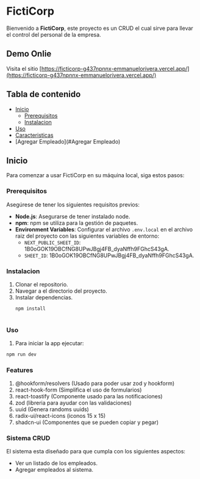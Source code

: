 # FictiCorp

Bienvenido a **FictiCorp**, este proyecto es un CRUD el cual sirve para llevar el control del personal de la empresa.

## Demo Onlie
Visita el sitio [https://ficticorp-g437npnnx-emmanuelorivera.vercel.app/](https://ficticorp-g437npnnx-emmanuelorivera.vercel.app/)

## Tabla de contenido

- [Inicio](#Inicio)
  - [Prerequisitos](#prerequisitos)
  - [Instalacion](#instalacion)
- [Uso](#uso)
- [Caracteristicas](#caracteristicas)
- [Agregar Empleado](#Agregar Empleado)

## Inicio

Para comenzar a usar FictiCorp en su máquina local, siga estos pasos:

### Prerequisitos

Asegúrese de tener los siguientes requisitos previos:

- **Node.js**: Asegurarse de tener instalado node.
- **npm**: npm se utiliza para la gestión de paquetes.
- **Environment Variables**: Configurar el archivo `.env.local` en el archivo raiz del proyecto con las siguientes variables de entorno:
  - `NEXT_PUBLIC_SHEET_ID`: 1B0oGOK19OBCfNG8UPwJBgj4FB_dyaNffh9FGhcS43gA.
  - `SHEET_ID`: 1B0oGOK19OBCfNG8UPwJBgj4FB_dyaNffh9FGhcS43gA.


### Instalacion
1. Clonar el repositorio.
2. Navegar a el directorio del proyecto.
3. Instalar dependencias.
   ```sh
   npm install
  
### Uso
1. Para iniciar la app ejecutar:
```sh
npm run dev
```

### Features
1. @hookform/resolvers (Usado para poder usar zod y hookform)
2. react-hook-form (Simplifica el uso de formularios)
3. react-toastify (Componente usado para las notificaciones)
4. zod (libreria para ayudar con las validaciones)
5. uuid (Genera randoms uuids)
6. radix-ui/react-icons (iconos 15 x 15)
7. shadcn-ui (Componentes que se pueden copiar y pegar)


### Sistema CRUD
El sistema esta diseñado para que cumpla con los siguientes aspectos:

- Ver un listado de los empleados.
- Agregar empleados al sistema.



 

